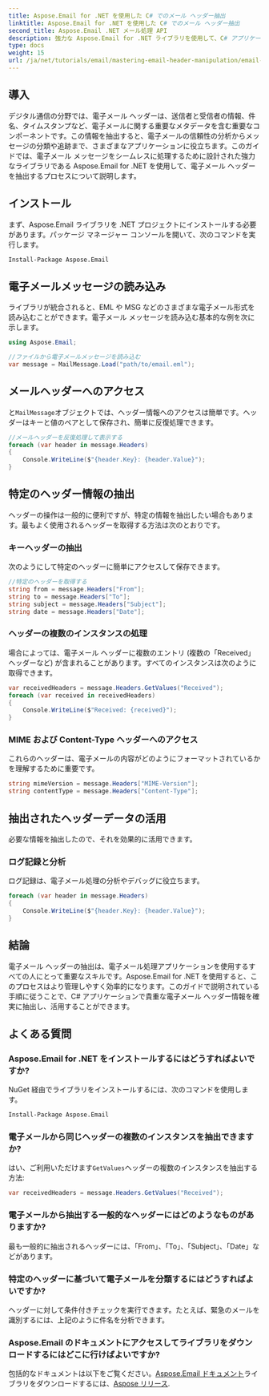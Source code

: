 ```yaml
---
title: Aspose.Email for .NET を使用した C# でのメール ヘッダー抽出
linktitle: Aspose.Email for .NET を使用した C# でのメール ヘッダー抽出
second_title: Aspose.Email .NET メール処理 API
description: 強力な Aspose.Email for .NET ライブラリを使用して、C# アプリケーションで電子メール ヘッダーを効率的に抽出および操作する方法を学びます。この包括的なガイドでは、主要なヘッダー情報にアクセスするための手順を段階的に説明します。
type: docs
weight: 15
url: /ja/net/tutorials/email/mastering-email-header-manipulation/email-header-extraction/
---
```

## 導入

デジタル通信の分野では、電子メール ヘッダーは、送信者と受信者の情報、件名、タイムスタンプなど、電子メールに関する重要なメタデータを含む重要なコンポーネントです。この情報を抽出すると、電子メールの信頼性の分析からメッセージの分類や追跡まで、さまざまなアプリケーションに役立ちます。このガイドでは、電子メール メッセージをシームレスに処理するために設計された強力なライブラリである Aspose.Email for .NET を使用して、電子メール ヘッダーを抽出するプロセスについて説明します。

## インストール

まず、Aspose.Email ライブラリを .NET プロジェクトにインストールする必要があります。パッケージ マネージャー コンソールを開いて、次のコマンドを実行します。

```bash
Install-Package Aspose.Email
```

## 電子メールメッセージの読み込み

ライブラリが統合されると、EML や MSG などのさまざまな電子メール形式を読み込むことができます。電子メール メッセージを読み込む基本的な例を次に示します。

```csharp
using Aspose.Email;

//ファイルから電子メールメッセージを読み込む
var message = MailMessage.Load("path/to/email.eml");
```

## メールヘッダーへのアクセス

と`MailMessage`オブジェクトでは、ヘッダー情報へのアクセスは簡単です。ヘッダーはキーと値のペアとして保存され、簡単に反復処理できます。

```csharp
//メールヘッダーを反復処理して表示する
foreach (var header in message.Headers)
{
    Console.WriteLine($"{header.Key}: {header.Value}");
}
```

## 特定のヘッダー情報の抽出

ヘッダーの操作は一般的に便利ですが、特定の情報を抽出したい場合もあります。最もよく使用されるヘッダーを取得する方法は次のとおりです。

### キーヘッダーの抽出

次のようにして特定のヘッダーに簡単にアクセスして保存できます。

```csharp
//特定のヘッダーを取得する
string from = message.Headers["From"];
string to = message.Headers["To"];
string subject = message.Headers["Subject"];
string date = message.Headers["Date"];
```

### ヘッダーの複数のインスタンスの処理

場合によっては、電子メール ヘッダーに複数のエントリ (複数の「Received」ヘッダーなど) が含まれることがあります。すべてのインスタンスは次のように取得できます。

```csharp
var receivedHeaders = message.Headers.GetValues("Received");
foreach (var received in receivedHeaders)
{
    Console.WriteLine($"Received: {received}");
}
```

### MIME および Content-Type ヘッダーへのアクセス

これらのヘッダーは、電子メールの内容がどのようにフォーマットされているかを理解するために重要です。

```csharp
string mimeVersion = message.Headers["MIME-Version"];
string contentType = message.Headers["Content-Type"];
```

## 抽出されたヘッダーデータの活用

必要な情報を抽出したので、それを効果的に活用できます。

### ログ記録と分析

ログ記録は、電子メール処理の分析やデバッグに役立ちます。

```csharp
foreach (var header in message.Headers)
{
    Console.WriteLine($"{header.Key}: {header.Value}");
}
```

## 結論

電子メール ヘッダーの抽出は、電子メール処理アプリケーションを使用するすべての人にとって重要なスキルです。Aspose.Email for .NET を使用すると、このプロセスはより管理しやすく効率的になります。このガイドで説明されている手順に従うことで、C# アプリケーションで貴重な電子メール ヘッダー情報を確実に抽出し、活用することができます。

## よくある質問

### Aspose.Email for .NET をインストールするにはどうすればよいですか?

NuGet 経由でライブラリをインストールするには、次のコマンドを使用します。
```bash
Install-Package Aspose.Email
```

### 電子メールから同じヘッダーの複数のインスタンスを抽出できますか?

はい、ご利用いただけます`GetValues`ヘッダーの複数のインスタンスを抽出する方法:
```csharp
var receivedHeaders = message.Headers.GetValues("Received");
```

### 電子メールから抽出する一般的なヘッダーにはどのようなものがありますか?

最も一般的に抽出されるヘッダーには、「From」、「To」、「Subject」、「Date」などがあります。

### 特定のヘッダーに基づいて電子メールを分類するにはどうすればよいですか?

ヘッダーに対して条件付きチェックを実行できます。たとえば、緊急のメールを識別するには、上記のように件名を分析できます。

### Aspose.Email のドキュメントにアクセスしてライブラリをダウンロードするにはどこに行けばよいですか?

包括的なドキュメントは以下をご覧ください。[Aspose.Email ドキュメント](https://reference.aspose.com/email/net/)ライブラリをダウンロードするには、[Aspose リリース](https://releases.aspose.com/email/net/).